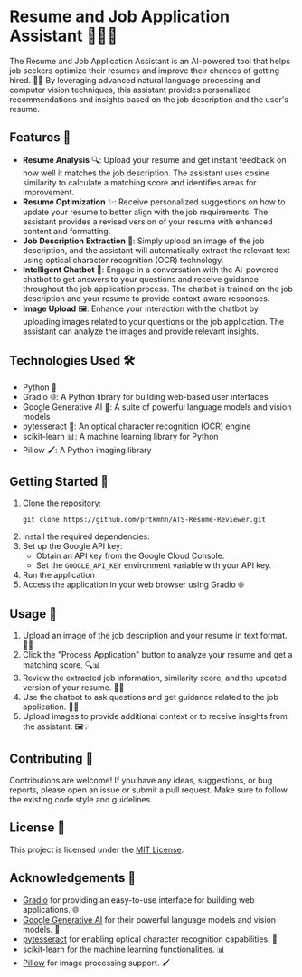 # Resume and Job Application Assistant 📝💼🤖

The Resume and Job Application Assistant is an AI-powered tool that helps job seekers optimize their resumes and improve their chances of getting hired. 🚀✨ By leveraging advanced natural language processing and computer vision techniques, this assistant provides personalized recommendations and insights based on the job description and the user's resume.

## Features 🌟

- **Resume Analysis** 🔍: Upload your resume and get instant feedback on how well it matches the job description. The assistant uses cosine similarity to calculate a matching score and identifies areas for improvement.
- **Resume Optimization** ✨: Receive personalized suggestions on how to update your resume to better align with the job requirements. The assistant provides a revised version of your resume with enhanced content and formatting.
- **Job Description Extraction** 📸: Simply upload an image of the job description, and the assistant will automatically extract the relevant text using optical character recognition (OCR) technology.
- **Intelligent Chatbot** 💬: Engage in a conversation with the AI-powered chatbot to get answers to your questions and receive guidance throughout the job application process. The chatbot is trained on the job description and your resume to provide context-aware responses.
- **Image Upload** 🖼️: Enhance your interaction with the chatbot by uploading images related to your questions or the job application. The assistant can analyze the images and provide relevant insights.

## Technologies Used 🛠️

- Python 🐍
- Gradio 🌐: A Python library for building web-based user interfaces
- Google Generative AI 🧠: A suite of powerful language models and vision models
- pytesseract 📝: An optical character recognition (OCR) engine
- scikit-learn 📊: A machine learning library for Python
- Pillow 🖌️: A Python imaging library

## Getting Started 🚀

1. Clone the repository:
   ```
   git clone https://github.com/prtkmhn/ATS-Resume-Reviewer.git
   ```
2. Install the required dependencies:
3. Set up the Google API key:
   - Obtain an API key from the Google Cloud Console.
   - Set the `GOOGLE_API_KEY` environment variable with your API key.
4. Run the application
5. Access the application in your web browser using Gradio 🌐

## Usage 📝

1. Upload an image of the job description and your resume in text format. 📸📄
2. Click the "Process Application" button to analyze your resume and get a matching score. 🔍📊
3. Review the extracted job information, similarity score, and the updated version of your resume. 📝✅
4. Use the chatbot to ask questions and get guidance related to the job application. 💬🤖
5. Upload images to provide additional context or to receive insights from the assistant. 🖼️💡

## Contributing 🤝

Contributions are welcome! If you have any ideas, suggestions, or bug reports, please open an issue or submit a pull request. Make sure to follow the existing code style and guidelines.

## License 📜

This project is licensed under the [MIT License](LICENSE).

## Acknowledgements 🙏

- [Gradio](https://gradio.app/) for providing an easy-to-use interface for building web applications. 🌐
- [Google Generative AI](https://cloud.google.com/ai/generative-ai) for their powerful language models and vision models. 🧠
- [pytesseract](https://github.com/madmaze/pytesseract) for enabling optical character recognition capabilities. 📝
- [scikit-learn](https://scikit-learn.org/) for the machine learning functionalities. 📊
- [Pillow](https://pillow.readthedocs.io/) for image processing support. 🖌️

